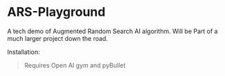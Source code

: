# ARS-Playground
A tech demo of Augmented Random Search AI algorithm. Will be Part of a much larger project down the road.

Installation: 
> Requires Open AI gym and pyBullet
